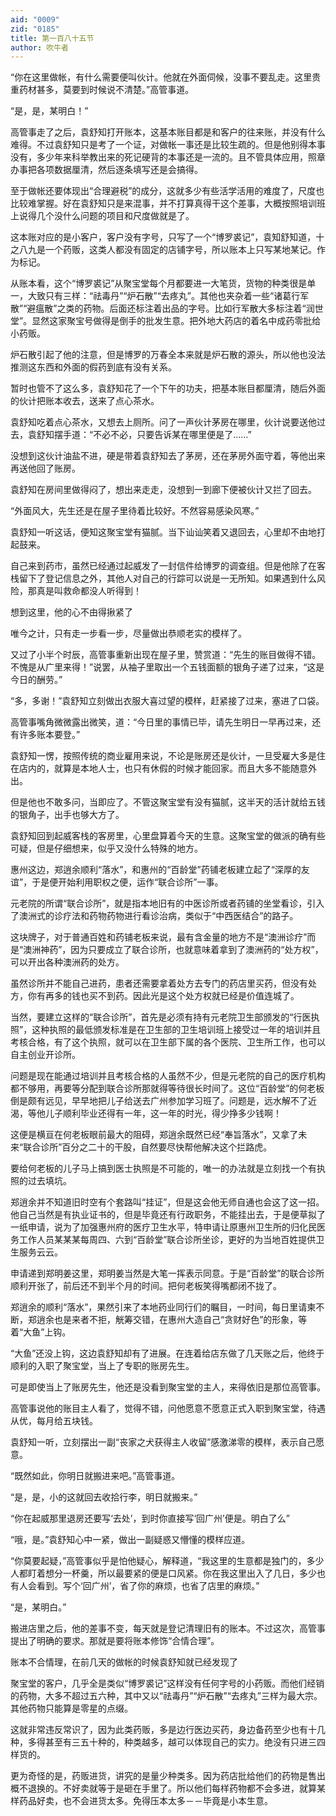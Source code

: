 ```yaml
---
aid: "0009"
zid: "0185"
title: 第一百八十五节
author: 吹牛者
---
```


“你在这里做帐，有什么需要便叫伙计。他就在外面伺候，没事不要乱走。这里贵重药材甚多，莫要到时候说不清楚。”高管事道。

“是，是，某明白！”

高管事走了之后，袁舒知打开账本，这基本账目都是和客户的往来账，并没有什么难得。不过袁舒知只是考了一个证，对做帐一事还是比较生疏的。但是他别得本事没有，多少年来科举教出来的死记硬背的本事还是一流的。且不管具体应用，照章办事把各项数据厘清，然后逐条填写还是会搞得。

至于做帐还要体现出“合理避税”的成分，这就多少有些活学活用的难度了，尺度也比较难掌握。好在袁舒知只是来混事，并不打算真得干这个差事，大概按照培训班上说得几个没什么问题的项目和尺度做就是了。

这本账对应的是小客户，客户没有字号，只写了一个“博罗裘记”，袁知舒知道，十之八九是一个药贩，这类人都没有固定的店铺字号，所以账本上只写某地某记。作为标记。

从账本看，这个“博罗裘记”从聚宝堂每个月都要进一大笔货，货物的种类很是单一，大致只有三样：“祛毒丹”“炉石散”“去疼丸”。其他也夹杂着一些“诸葛行军散”“避瘟散”之类的药物。后面还标注着出品的字号。比如行军散大多标注着“润世堂”。显然这家聚宝号做得是倒手的批发生意。把外地大药店的着名中成药零批给小药贩。

炉石散引起了他的注意，但是博罗的万春全本来就是炉石散的源头，所以他也没法推测这东西和外面的假药到底有没有关系。

暂时也管不了这么多，袁舒知花了一个下午的功夫，把基本账目都厘清，随后外面的伙计把账本收去，送来了点心茶水。

袁舒知吃着点心茶水，又想去上厕所。问了一声伙计茅房在哪里，伙计说要送他过去，袁舒知摆手道：“不必不必，只要告诉某在哪里便是了……”

没想到这伙计油盐不进，硬是带着袁舒知去了茅房，还在茅房外面守着，等他出来再送他回了账房。

袁舒知在房间里做得闷了，想出来走走，没想到一到廊下便被伙计又拦了回去。

“外面风大，先生还是在屋子里待着比较好。不然容易感染风寒。”

袁舒知一听这话，便知这聚宝堂有猫腻。当下讪讪笑着又退回去，心里却不由地打起鼓来。

自己来到药市，虽然已经通过起威发了一封信件给博罗的调查组。但是他除了在客栈留下了登记信息之外，其他人对自己的行踪可以说是一无所知。如果遇到什么风险，那真是叫救命都没人听得到！

想到这里，他的心不由得揪紧了

唯今之计，只有走一步看一步，尽量做出恭顺老实的模样了。

又过了小半个时辰，高管事重新出现在屋子里，赞赏道：“先生的账目做得不错。不愧是从广里来得！”说罢，从袖子里取出一个五钱面额的银角子递了过来，“这是今日的酬劳。”

“多，多谢！”袁舒知立刻做出衣服大喜过望的模样，赶紧接了过来，塞进了口袋。

高管事嘴角微微露出微笑，道：“今日里的事情已毕，请先生明日一早再过来，还有许多账本要登。”

袁舒知一愣，按照传统的商业雇用来说，不论是账房还是伙计，一旦受雇大多是住在店内的，就算是本地人士，也只有休假的时候才能回家。而且大多不能随意外出。

但是他也不敢多问，当即应了。不管这聚宝堂有没有猫腻，这半天的活计就给五钱的银角子，出手也够大方了。

袁舒知回到起威客栈的客房里，心里盘算着今天的生意。这聚宝堂的做派的确有些可疑，但是仔细想来，似乎又没什么特殊的地方。

惠州这边，郑逍余顺利“落水”，和惠州的“百龄堂”药铺老板建立起了“深厚的友谊”，于是便开始利用职权之便，运作“联合诊所”一事。

元老院的所谓“联合诊所”，就是指本地旧有的中医诊所或者药铺的坐堂看诊，引入了澳洲式的诊疗法和药物药物进行看诊治病，类似于“中西医结合”的路子。

这块牌子，对于普通百姓和药铺老板来说，最有含金量的地方不是“澳洲诊疗”而是“澳洲神药”，因为只要成立了联合诊所，也就意味着拿到了澳洲药的“处方权”，可以开出各种澳洲药的处方。

虽然诊所并不能自己进药，患者还需要拿着处方去专门的药店里买药，但没有处方，你有再多的钱也买不到药。因此光是这个处方权就已经是价值连城了。

当然，要建立这样的“联合诊所”，首先是必须有持有元老院卫生部颁发的“行医执照”，这种执照的最低颁发标准是在卫生部的卫生培训班上接受过一年的培训并且考核合格，有了这个执照，就可以在卫生部下属的各个医院、卫生所工作，也可以自主创业开诊所。

问题是现在能通过培训并且考核合格的人虽然不少，但是元老院的自己的医疗机构都不够用，再要等分配到联合诊所那就得等待很长时间了。这位“百龄堂”的何老板倒是颇有远见，早早地把儿子给送去广州参加学习班了。问题是，远水解不了近渴，等他儿子顺利毕业还得有一年，这一年的时光，得少挣多少钱啊！

这便是横亘在何老板眼前最大的阻碍，郑逍余既然已经“奉旨落水”，又拿了未来“联合诊所”百分之二十的干股，自然要尽快帮他解决这个拦路虎。

要给何老板的儿子马上搞到医士执照是不可能的，唯一的办法就是立刻找一个有执照的过去填坑。

郑逍余并不知道旧时空有个套路叫“挂证”，但是这会他无师自通也会这了这一招。他自己当然是有执业证书的，但是毕竟还有行政职务，不能挂出去，于是便草拟了一纸申请，说为了加强惠州府的医疗卫生水平，特申请让原惠州卫生所的归化民医务工作人员某某某每周四、六到“百龄堂”联合诊所坐诊，更好的为当地百姓提供卫生服务云云。

申请递到郑明姜这里，郑明姜当然是大笔一挥表示同意。于是“百龄堂”的联合诊所顺利开张了，前后还不到半个月的时间。把何老板笑得嘴都闭不拢了。

郑逍余的顺利“落水”，果然引来了本地药业同行们的瞩目，一时间，每日里请柬不断，郑逍余也是来者不拒，觥筹交错，在惠州大造自己“贪财好色”的形象，等着“大鱼”上钩。

“大鱼”还没上钩，这边袁舒知却有了进展。在连着给店东做了几天账之后，他终于顺利的入职了聚宝堂，当上了专职的账房先生。

可是即使当上了账房先生，他还是没看到聚宝堂的主人，来得依旧是那位高管事。

高管事说他的账目主人看了，觉得不错，问他愿意不愿意正式入职到聚宝堂，待遇从优，每月给五块钱。

袁舒知一听，立刻摆出一副“丧家之犬获得主人收留”感激涕零的模样，表示自己愿意。

“既然如此，你明日就搬进来吧。”高管事道。

“是，是，小的这就回去收拾行李，明日就搬来。”

“你在起威那里退房还要写‘去处’，到时你直接写‘回广州’便是。明白了么”

“哦，是。”袁舒知心中一紧，做出一副疑惑又懵懂的模样应道。

“你莫要起疑，”高管事似乎是怕他疑心，解释道，“我这里的生意都是独门的，多少人都盯着想分一杯羹，所以最要紧的便是口风紧。你在我这里出入了几日，多少也有人会看到。写个‘回广州’，省了你的麻烦，也省了店里的麻烦。”

“是，某明白。”

搬进店里之后，他的差事不变，每天就是登记清理旧有的账本。不过这次，高管事提出了明确的要求。那就是要将账本修饰“合情合理”。

账本不合情理，在前几天的做帐的时候袁舒知就已经发现了

聚宝堂的客户，几乎全是类似“博罗裘记”这样没有任何字号的小药贩。而他们经销的药物，大多不超过五六种，其中又以“祛毒丹”“炉石散”“去疼丸”三样为最大宗。其他药物只能算是零星的点缀。



这就非常违反常识了，因为此类药贩，多是边行医边买药，身边备药至少也有十几种，多得甚至有三五十种的，种类越多，越可以体现自己的实力。绝没有只进三四样货的。

更为奇怪的是，药贩进货，讲究的是量少种类多。因为药店批给他们的药物是售出概不退换的。不好卖就等于是砸在手里了。所以他们每样药物都不会多进，就算某样药品好卖，也不会进货太多。免得压本太多－－毕竟是小本生意。

